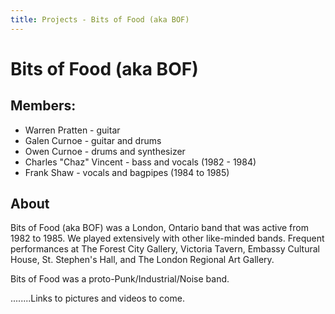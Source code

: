 ```yaml
---
title: Projects - Bits of Food (aka BOF)
---
```


# Bits of Food (aka BOF)

## Members:

* Warren Pratten - guitar
* Galen Curnoe - guitar and drums
* Owen Curnoe - drums and synthesizer
* Charles "Chaz" Vincent - bass and vocals (1982 - 1984)
* Frank Shaw - vocals and bagpipes (1984 to 1985)

## About

Bits of Food (aka BOF) was a London, Ontario band that was active from 1982 to 1985.  We played extensively with other like-minded bands.   Frequent performances at The Forest City Gallery, Victoria Tavern, Embassy Cultural House, St. Stephen's Hall, and The London Regional Art Gallery.

Bits of Food was a proto-Punk/Industrial/Noise band.  

........Links to pictures and videos to come.